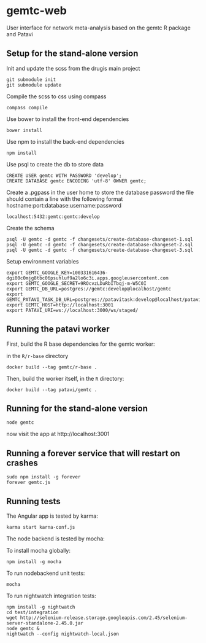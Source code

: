 gemtc-web
=========

User interface for network meta-analysis based on the gemtc R package and Patavi

Setup for the stand-alone version
---------------------------------

Init and update the scss from the drugis main project

    git submodule init
    git submodule update

Compile the scss to css using compass

    compass compile

Use bower to install the front-end dependencies

    bower install

Use npm to install the back-end dependencies

    npm install

Use psql to create the db to store data

    CREATE USER gemtc WITH PASSWORD 'develop';
    CREATE DATABASE gemtc ENCODING 'utf-8' OWNER gemtc;

Create a .pgpass in the user home to store the database password
the file should contain a line with the following format hostname:port:database:username:password

    localhost:5432:gemtc:gemtc:develop

Create the schema

    psql -U gemtc -d gemtc -f changesets/create-database-changeset-1.sql
    psql -U gemtc -d gemtc -f changesets/create-database-changeset-2.sql
    psql -U gemtc -d gemtc -f changesets/create-database-changeset-3.sql

Setup environment variables

    export GEMTC_GOOGLE_KEY=100331616436-dgi00c0mjg8tbc06psuhluf9a2lo6c3i.apps.googleusercontent.com
    export GEMTC_GOOGLE_SECRET=9ROcvzLDuRbITbqj-m-W5C0I
    export GEMTC_DB_URL=postgres://gemtc:develop@localhost/gemtc
    export GEMTC_PATAVI_TASK_DB_URL=postgres://patavitask:develop@localhost/patavitask
    export GEMTC_HOST=http://localhost:3001
    export PATAVI_URI=ws://localhost:3000/ws/staged/

Running the patavi worker
-------------------------

First, build the R base dependencies for the gemtc worker:

in the `R/r-base` directory

    docker build --tag gemtc/r-base .

Then, build the worker itself, in the `R` directory:

    docker build --tag patavi/gemtc .


Running for the stand-alone version
-----------------------------------

    node gemtc

now visit the app at http://localhost:3001


Running a forever service that will restart on crashes
------------------------------------------------------

    sudo npm install -g forever
    forever gemtc.js


Running tests
-------------
The Angular app is tested by karma:

    karma start karna-conf.js

The node backend is tested by mocha:

To install mocha globally:

    npm install -g mocha

To run nodebackend unit tests:

    mocha

To run nightwatch integration tests:

    npm install -g nightwatch
    cd test/integration
    wget http://selenium-release.storage.googleapis.com/2.45/selenium-server-standalone-2.45.0.jar
    node gemtc &
    nightwatch --config nightwatch-local.json

